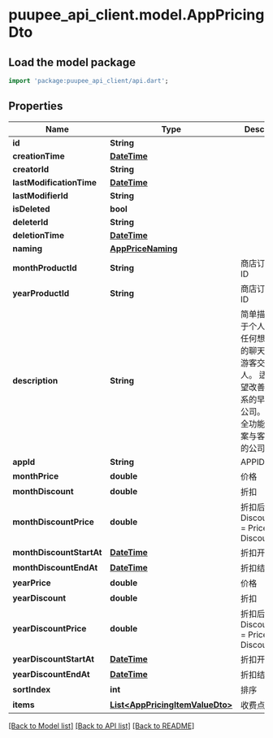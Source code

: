 # puupee_api_client.model.AppPricingDto

## Load the model package
```dart
import 'package:puupee_api_client/api.dart';
```

## Properties
Name | Type | Description | Notes
------------ | ------------- | ------------- | -------------
**id** | **String** |  | [optional] 
**creationTime** | [**DateTime**](DateTime.md) |  | [optional] 
**creatorId** | **String** |  | [optional] 
**lastModificationTime** | [**DateTime**](DateTime.md) |  | [optional] 
**lastModifierId** | **String** |  | [optional] 
**isDeleted** | **bool** |  | [optional] 
**deleterId** | **String** |  | [optional] 
**deletionTime** | [**DateTime**](DateTime.md) |  | [optional] 
**naming** | [**AppPriceNaming**](AppPriceNaming.md) |  | [optional] 
**monthProductId** | **String** | 商店订阅产品 ID | [optional] 
**yearProductId** | **String** | 商店订阅产品 ID | [optional] 
**description** | **String** | 简单描述  适用于个人网站和任何想用基本的聊天方式与游客交流的人。  适用于希望改善客户关系的早期创业公司。  为需要全功能解决方案与客户沟通的公司而设。 | [optional] 
**appId** | **String** | APPID | [optional] 
**monthPrice** | **double** | 价格 | [optional] 
**monthDiscount** | **double** | 折扣 | [optional] 
**monthDiscountPrice** | **double** | 折扣后价格 DiscountPrice = Price * Discount | [optional] 
**monthDiscountStartAt** | [**DateTime**](DateTime.md) | 折扣开始时间 | [optional] 
**monthDiscountEndAt** | [**DateTime**](DateTime.md) | 折扣结束时间 | [optional] 
**yearPrice** | **double** | 价格 | [optional] 
**yearDiscount** | **double** | 折扣 | [optional] 
**yearDiscountPrice** | **double** | 折扣后价格 DiscountPrice = Price * Discount | [optional] 
**yearDiscountStartAt** | [**DateTime**](DateTime.md) | 折扣开始时间 | [optional] 
**yearDiscountEndAt** | [**DateTime**](DateTime.md) | 折扣结束时间 | [optional] 
**sortIndex** | **int** | 排序 | [optional] 
**items** | [**List&lt;AppPricingItemValueDto&gt;**](AppPricingItemValueDto.md) | 收费点 | [optional] 

[[Back to Model list]](../README.md#documentation-for-models) [[Back to API list]](../README.md#documentation-for-api-endpoints) [[Back to README]](../README.md)


